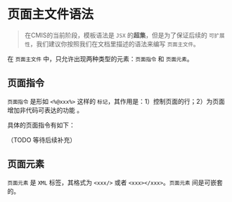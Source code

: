 # 页面主文件语法

> 在CMIS的当前阶段，模板语法是 ```JSX``` 的**超集**，但是为了保证后续的 ```可扩展性```，我们建议你按照我们在文档里描述的语法来编写 ```页面主文件```。


在 ```页面主文件``` 中，只允许出现两种类型的元素：```页面指令``` 和 ```页面元素```。

## 页面指令

```页面指令``` 是形如 ```<%@xxx%>``` 这样的 ```标记```，其作用是：1）控制页面的行；2）为页面增加非代码可表达的功能 。

具体的页面指令有如下：

（TODO 等待后续补充）


## 页面元素

```页面元素``` 是 ```XML``` 标签，其格式为 ```<xxx/>``` 或者 ```<xxx></xxx>```。```页面元素``` 间是可嵌套的。

